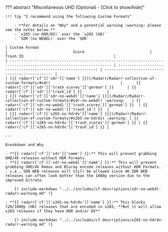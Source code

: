 <!-- markdownlint-disable MD041-->
??? abstract "Miscellaneous UHD (Optional) - [Click to show/hide]"

    !!! tip "I recommend using the following Custom Formats"

        - **For details on "Why" and a potential warning :warning: please see the notes below.**
        - `x265 (no HDR/DV)` over the `x265 (HD)`
        - `SDR (no WEBDL)` over the `SDR`

    | Custom Format                                                                                                       |                             Score                             | Trash ID                                        |
    | ------------------------------------------------------------------------------------------------------------------- | :-----------------------------------------------------------: | ----------------------------------------------- |
    | [{{ radarr['cf']['sdr']['name'] }}](/Radarr/Radarr-collection-of-custom-formats/#sdr)                               |      {{ radarr['cf']['sdr']['trash_scores']['german'] }}      | {{ radarr['cf']['sdr']['trash_id'] }}           |
    | [{{ radarr['cf']['sdr-no-webdl']['name'] }}](/Radarr/Radarr-collection-of-custom-formats/#sdr-no-webdl) :warning:   | {{ radarr['cf']['sdr-no-webdl']['trash_scores']['german'] }}  | {{ radarr['cf']['sdr-no-webdl']['trash_id'] }}  |
    | [{{ radarr['cf']['x265-no-hdrdv']['name'] }}](/Radarr/Radarr-collection-of-custom-formats/#x265-no-hdrdv) :warning: | {{ radarr['cf']['x265-no-hdrdv']['trash_scores']['german'] }} | {{ radarr['cf']['x265-no-hdrdv']['trash_id'] }} |

    ---

    Breakdown and Why

    - **{{ radarr['cf']['sdr']['name'] }}:** This will prevent grabbing UHD/4k releases without HDR Formats.
    - **{{ radarr['cf']['sdr-no-webdl']['name'] }}:** This will prevent grabbing UHD/4k Remux and Bluray encode releases without HDR Formats. - i.e., SDR WEB releases will still be allowed since 4K SDR WEB releases can often look better than the 1080p version due to the improved bitrate.

        {! include-markdown "../../includes/cf-descriptions/sdr-no-webdl-radarr-warning.md" !}

    - **{{ radarr['cf']['x265-no-hdrdv']['name'] }}:** This blocks 720/1080p (HD) releases that are encoded in x265, **But it will allow x265 releases if they have HDR and/or DV**

        {! include-markdown "../../includes/cf-descriptions/x265-no-hdrdv-radarr-warning.md" !}
<!-- markdownlint-enable MD041-->
